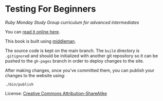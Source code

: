 # Testing For Beginners

*Ruby Monday Study Group curriculum for advanced intermediates*

You can [read it online here](http://testing-for-beginners.rubymonstas.org).

This book is built using [middleman](http://middlemanapp.com).

The source code is kept on the main branch. The `build` directory is
`.gitignore`d and should be initialized with another git repository so it can
be pushed to the `gh-pages` branch in order to deploy changes to the site.

After making changes, once you've committed them, you can publish your
changes to the website using:

```
./bin/publish
```

License: <a href="https://creativecommons.org/licenses/by-sa/2.0/" rel="license cc:license"><i class="ui-icon-tiny-5cc"></i>Creative Commons Attribution-ShareAlike</a>
